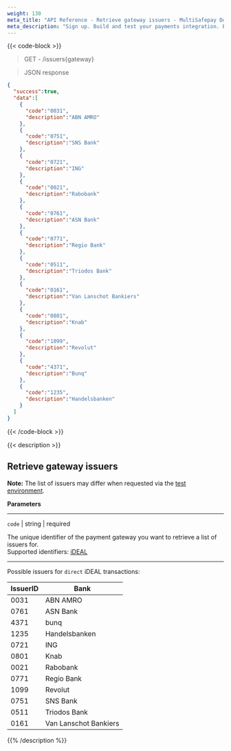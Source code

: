 ```yaml
---
weight: 130
meta_title: "API Reference - Retrieve gateway issuers - MultiSafepay Docs"
meta_description: "Sign up. Build and test your payments integration. Explore our products and services. Use our API Reference, SDKs, and wrappers. Get support."
---
```


{{< code-block >}}

> GET - /issuers{gateway}

> JSON response


```json
{
  "success":true,
  "data":[
    {
      "code":"0031",
      "description":"ABN AMRO"
    },
    {
      "code":"0751",
      "description":"SNS Bank"
    },
    {
      "code":"0721",
      "description":"ING"
    },
    {
      "code":"0021",
      "description":"Rabobank"
    },
    {
      "code":"0761",
      "description":"ASN Bank"
    },
    {
      "code":"0771",
      "description":"Regio Bank"
    },
    {
      "code":"0511",
      "description":"Triodos Bank"
    },
    {
      "code":"0161",
      "description":"Van Lanschot Bankiers"
    },
    {
      "code":"0801",
      "description":"Knab"
    },
    {
      "code":"1099",
      "description":"Revolut"
    },
    {
      "code":"4371",
      "description":"Bunq"
    },
    {
      "code":"1235",
      "description":"Handelsbanken"
    }
  ]
}

```
{{< /code-block >}}

{{< description >}}
## Retrieve gateway issuers

**Note:** The list of issuers may differ when requested via the [test environment](/api/#environments).

**Parameters**

----------------
`code` | string | required

The unique identifier of the payment gateway you want to retrieve a list of issuers for.  
Supported identifiers: [iDEAL](#ideal-issuers) 

----------------

Possible issuers for `direct` iDEAL transactions:

| IssuerID | Bank                  |
|----------|-----------------------|
| 0031     | ABN AMRO              |
| 0761     | ASN Bank              |
| 4371     | bunq                  |
| 1235     | Handelsbanken         |
| 0721     | ING                   |
| 0801     | Knab                  |
| 0021     | Rabobank              |
| 0771     | Regio Bank            |
| 1099     | Revolut               |
| 0751     | SNS Bank              |
| 0511     | Triodos Bank          |
| 0161     | Van Lanschot Bankiers |

{{% /description %}}

